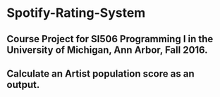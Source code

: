 # Spotify-Rating-System

## Course Project for SI506 Programming I in the University of Michigan, Ann Arbor, Fall 2016.

## Calculate an Artist population score as an output.
